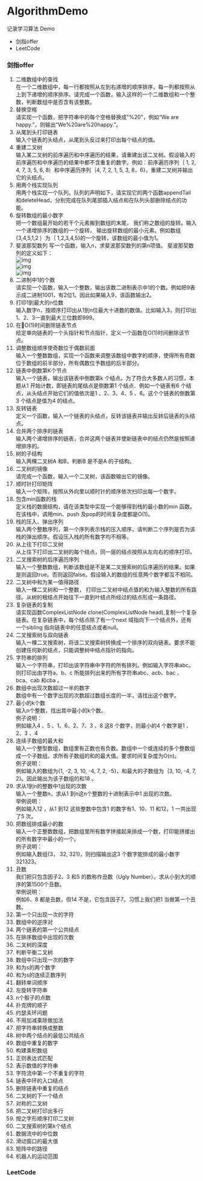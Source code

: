 # AlgorithmDemo
记录学习算法 Demo 
- 剑指offer
- LeetCode

### 剑指offer
01. 二维数组中的查找  
在一个二维数组中，每一行都按照从左到右递增的顺序排序，每一列都按照从上到下递增的顺序排序。请完成一个函数，输入这样的一个二维数组和一个整数，判断数组中是否含有该整数。
1. 替换空格  
请实现一个函数，把字符串中的每个空格替换成"%20"，例如“We are happy.”，则输出“We%20are%20happy.”。
1. 从尾到头打印链表   
输入个链表的头结点，从尾到头反过来打印出每个结点的值。
1. 重建二叉树   
输入某二叉树的前序遍历和中序遍历的结果，请重建出该二叉树。假设输入的前序遍历和中序遍历的结果中都不含重复的数字。例如：前序遍历序列｛ 1, 2, 4, 7, 3, 5, 6, 8｝和中序遍历序列｛4, 7, 2, 1, 5, 3, 8，6}，重建二叉树并输出它的头结点。
1. 用两个栈实现队列   
用两个栈实现一个队列。队列的声明如下，请实现它的两个函数appendTail 和deleteHead，分别完成在队列尾部插入结点和在队列头部删除结点的功能。
1. 旋转数组的最小数字   
把一个数组最开始的若干个元素搬到数组的末尾， 我们称之数组的旋转。输入一个递增排序的数组的一个旋转， 输出旋转数组的最小元素。例如数组{3,4,5,1,2 ｝为｛ 1,2,3,4,5}的一个旋转，该数组的最小值为1。
1. 斐波那契数列
写一个函数，输入n，求斐波那契数列的第n项值。
斐波那契数列的定义如下：   
![img](https://wikimedia.org/api/rest_v1/media/math/render/svg/58ebe8b2d5551fb272cd4258940fe1e492592d02)   
![img](https://wikimedia.org/api/rest_v1/media/math/render/svg/c374ba08c140de90c6cbb4c9b9fcd26e3f99ef56)   
![img](https://wikimedia.org/api/rest_v1/media/math/render/svg/4fa6d281e7a54e08aeffeef7458ddc0884333686)
1. 二进制中1的个数   
请实现一个函数，输入一个整数，输出该数二进制表示中1的个数。例如把9表示成二进制1001，有2位1。因此如果输入9，该函数输出2。
1. 打印1到最大的n位数   
输入数字n，按顺序打印出从1到n位最大十进数的数值。比如输入3，则打印出1、2、3一直到最大三位数即999。
1. 在O(1)时间删除链表节点   
给定单向链表的一个头指针和节点指针，定义一个函数在O(1)时间删除该节点。
1. 调整数组顺序使奇数位于偶数前面   
输入一个整数数组，实现一个函数来调整该数组中数字的顺序，使得所有奇数位于数组的前半部分，所有偶数位予数组的后半部分。
1. 链表中倒数第K个节点   
输入一个链表，输出该链表中倒数第k 个结点。为了符合大多数人的习惯，本题从1 开始计数，即链表的尾结点是倒数第1 个结点．例如一个链表有6 个结点，从头结点开始它们的值依次是1 、2、3、4、5 、6。这个个链表的倒数第3 个结点是值为4 的结点。
1. 反转链表   
定义一个函数，输入一个链表的头结点，反转该链表并输出反转后链表的头结点。
1. 合并两个排序的链表   
输入两个递增排序的链表，合并这两个链表并使新链表中的结点仍然是按照递增排序的。
1. 树的子结构   
输入两棵二叉树A 和B，判断B 是不是A 的子结构。
1. 二叉树的镜像   
请完成一个函数，输入一个二叉树，该函数输出它的镜像。
1. 顺时针打印矩阵   
输入一个矩阵，按照从外向里以顺时针的顺序依次扫印出每一个数字。
1. 包含min函数的栈   
定义栈的数据结构，请在该类型中实现一个能够得到栈的最小数的min 函数。在该栈中，调用min、push 及pop的时间复杂度都是O(1)。
1. 栈的压入、弹出序列   
输入两个整数序列，第一个序列表示栈的压入顺序，请判断二个序列是否为该栈的弹出顺序。假设压入栈的所有数字均不相等。
1. 从上往下打印二叉树   
从上往下打印出二叉树的每个结点，同一层的结点按照从左向右的顺序打印。
1. 二叉搜索树的后序遍历序列   
输入一个整数数组，判断该数组是不是某二叉搜索树的后序遍历的结果。如果是则返回true。否则返回false。假设输入的数组的任意两个数字都互不相同。
1. 二叉树中和为某一值得路径   
输入一棵二叉树和一个整数， 打印出二叉树中结点值的和为输入整数的所有路径。从树的根结点开始往下一直到叶结点所经过的结点形成一条路径。
1. 复杂链表的复制   
请实现函数ComplexListNode clone(ComplexListNode head),复制一个复杂链表。在复杂链表中，每个结点除了有一个next 域指向下一个结点外，还有一个sibling 指向链表中的任意结点或者null。
1. 二叉搜索树与双向链表   
输入一棵二叉搜索树，将该二叉搜索树转换成一个排序的双向链表。要求不能创建任何新的结点，只能调整树中结点指针的指向。
1. 字符串的排列   
输入一个字符串，打印出该字符串中字符的所有排列。例如输入字符串abc。则打印出由字符a、b、c 所能排列出来的所有字符串abc、acb、bac 、bca、cab 和cba 。
1. 数组中出现次数超过一半的数字   
数组中有一个数字出现的次数超过数组长度的一半，请找出这个数字。
1. 最小的k个数   
输入n个整数，找出其中最小的k个数。   
例子说明：   
例如输入4 、5 、1、6、2、7、3 、8 这8 个数字，则最小的4 个数字是1 、2、3 、4
1. 连续子数组的最大和   
输入一个整型数组，数组里有正数也有负数。数组中一个或连续的多个整数组成一个子数组。求所有子数组的和的最大值。要求时间复杂度为O(n)。   
例子说明：   
例如输入的数组为{1, -2, 3, 10, -4, 7, 2, -5}，和最大的子数组为｛3, 10, -4, 7, 2}。因此输出为该子数组的和18 。
1. 求从1到n的整数中1出现的次数   
输入一个整数n，求从1 到n这n个整数的十进制表示中1 出现的次数。   
举例说明：   
例如输入12 ，从1 到12 这些整数中包含1 的数字有1、10、11 和12，1 一共出现了5 次。
1. 把数组排成最小的数   
输入一个正整数数组，把数组里所有数字拼接起来排成一个数，打印能拼接出的所有数字中最小的一个。   
例子说明：   
例如输入数组{3， 32, 321}，则扫描输出这3 个数字能排成的最小数字321323。
1. 丑数   
我们把只包含因子2、3 和5 的数称作丑数（Ugly Number）。求从小到大的顺序的第1500个丑数。   
举例说明：   
例如6、8 都是丑数，但14 不是，它包含因子7。习惯上我们把1 当做第一个丑数。
1. 第一个只出现一次的字符
2. 数组中的逆序对
3. 两个链表的第一个公共结点
4. 在排序数组中出现的次数
5. 二叉树的深度
6. 判断平衡二叉树
7. 数组中只出现一次的数字
8. 和为s的两个数字
9. 和为s的连续正数序列
10. 翻转单词顺序
11. 左旋转字符串
12. n个骰子的点数
13. 扑克牌的顺子
14. 约瑟夫环问题
15. 不用加减乘除做加法
16. 把字符串转换成整数
17. 树中两个结点的最低公共结点
18. 数组中重复的数字
19. 构建乘积数组
20. 正则表达式匹配
21. 表示数值的字符串
22. 字符流中第一个不重复的字符
23. 链表中环的入口结点
24. 删除链表中重复的结点
25. 二叉树的下一个结点
26. 对称的二叉树
27. 把二叉树打印出多行
28. 按之字形顺序打印二叉树
29. 二叉搜索树的第k个结点
30. 数据流中的中位数
31. 滑动窗口的最大值
32. 矩阵中的路径
33. 机器人的运动范围
### LeetCode

